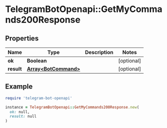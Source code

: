 # TelegramBotOpenapi::GetMyCommands200Response

## Properties

| Name | Type | Description | Notes |
| ---- | ---- | ----------- | ----- |
| **ok** | **Boolean** |  | [optional] |
| **result** | [**Array&lt;BotCommand&gt;**](BotCommand.md) |  | [optional] |

## Example

```ruby
require 'telegram-bot-openapi'

instance = TelegramBotOpenapi::GetMyCommands200Response.new(
  ok: null,
  result: null
)
```

